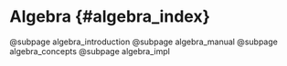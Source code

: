 # Algebra {#algebra_index}
@subpage algebra_introduction
@subpage algebra_manual
@subpage algebra_concepts
@subpage algebra_impl
